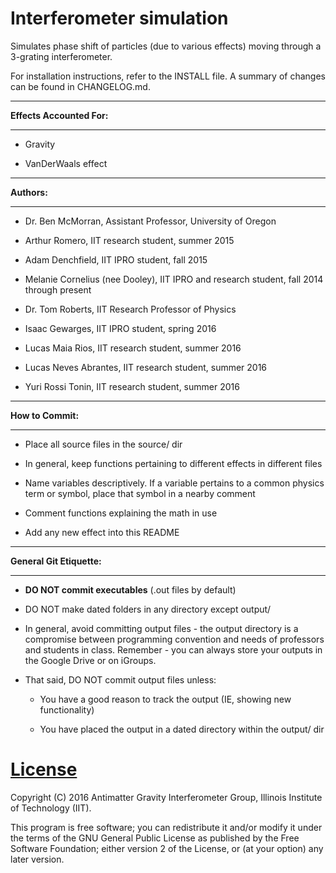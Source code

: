 # Interferometer simulation
Simulates phase shift of particles (due to various effects) moving through 
a 3-grating interferometer.

For installation instructions, refer to the INSTALL file. 
A summary of changes can be found in CHANGELOG.md. 


______________________
**Effects Accounted For:**
______________________
- Gravity

- VanDerWaals effect


______________________
**Authors:**
______________________
- Dr. Ben McMorran, Assistant Professor, University of Oregon

- Arthur Romero, IIT research student, summer 2015

- Adam Denchfield, IIT IPRO student, fall 2015

- Melanie Cornelius (nee Dooley), IIT IPRO and research student, fall 2014 
       through present

- Dr. Tom Roberts, IIT Research Professor of Physics

- Isaac Gewarges, IIT IPRO student, spring 2016

- Lucas Maia Rios, IIT research student, summer 2016

- Lucas Neves Abrantes, IIT research student, summer 2016

- Yuri Rossi Tonin, IIT research student, summer 2016

______________________
**How to Commit:**
______________________
- Place all source files in the source/ dir

- In general, keep functions pertaining to different effects in different files

- Name variables descriptively. If a variable pertains to a common physics term
       or symbol, place that symbol in a nearby comment

- Comment functions explaining the math in use 

- Add any new effect into this README


______________________
**General Git Etiquette:**
______________________
- **DO NOT commit executables** (.out files by default)

- DO NOT make dated folders in any directory except output/

- In general, avoid committing output files - the output directory is a 
       compromise between programming convention and needs of professors and 
       students in class.  Remember - you can always store your outputs in the 
       Google Drive or on iGroups.

- That said, DO NOT commit output files unless:

  - You have a good reason to track the output (IE, showing new functionality)

  - You have placed the output in a dated directory within the output/ dir

# [License](https://github.com/antimatter-gravity-iit/interferometer_simulation/blob/master/LICENSE)

   Copyright (C) 2016 Antimatter Gravity Interferometer Group, Illinois Institute of Technology (IIT). 

   This program is free software; you can redistribute it and/or modify
   it under the terms of the GNU General Public License as published by
   the Free Software Foundation; either version 2 of the License, or
   (at your option) any later version.
